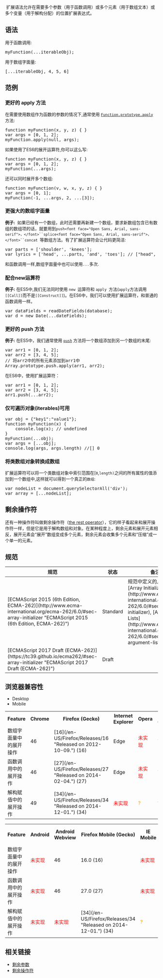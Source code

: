  扩展语法允许在需要多个参数（用于函数调用）或多个元素（用于数组文本）或多个变量（用于解构分配）的位置扩展表达式。

## 语法

用于函数调用:

<pre class="syntax">myFunction(...iterableObj);</pre>

用于数组字面量:

<pre class="syntax">[...iterableObj, 4, 5, 6]
</pre>

## 范例

### 更好的 apply 方法

在需要使用数组作为函数的参数的情况下,通常使用 [`Function.prototype.apply`](/zh-CN/docs/Web/JavaScript/Reference/Global_Objects/Function/apply  "此页面仍未被本地化, 期待您的翻译!") 方法:

<pre class="brush: js">function myFunction(x, y, z) { }
var args = [0, 1, 2];
myFunction.apply(null, args);</pre>

如果使用了ES6的展开运算符,你可以这么写:

<pre class="brush: js">function myFunction(x, y, z) { }
var args = [0, 1, 2];
myFunction(...args);</pre>

还可以同时展开多个数组:

<pre class="brush: js">function myFunction(v, w, x, y, z) { }
var args = [0, 1];
myFunction(-1, ...args, 2, ...[3]);</pre>

### 更强大的数组字面量

**例子:**  如果已经有一个数组，此时还需要再新建一个数组，要求新数组包含已有数组的数组项的话，就要用到`push<font face="Open Sans, Arial, sans-serif">，</font>``splice<font face="Open Sans, Arial, sans-serif">，</font>``concat `等数组方法。有了扩展运算符会让代码更简洁:

<pre class="brush: js">var parts = ['shoulder', 'knees'];
var lyrics = ['head', ...parts, 'and', 'toes']; // ["head", "shoulders", "knees", "and", "toes"]</pre>

和函数调用一样,数组字面量中也可以使用`...`多次.

### 配合new运算符

**例子:** 在ES5中,我们无法同时使用 `new `运算符和 `apply `方法(`apply`方法调用`[[Call]]`而不是`[[Construct]]`)。在ES6中，我们可以使用扩展运算符，和普通的函数调用一样。

<pre class="brush: js">var dataFields = readDateFields(database);
var d = new Date(...dateFields);</pre>

### 更好的 push 方法

**例子:** 在ES5中，我们通常使用 [`push`](/zh-CN/docs/Web/JavaScript/Reference/Global_Objects/Array/push "push() 方法添加一个或多个元素到数组的末尾，并返回数组新的长度（length 属性值）。") 方法将一个数组添加到另一个数组的末尾:

<pre class="brush: js">var arr1 = [0, 1, 2];
var arr2 = [3, 4, 5];
// 将arr2中的所有元素添加到arr1中
Array.prototype.push.apply(arr1, arr2);</pre>

在ES6中，使用扩展运算符：

<pre class="brush: js">var arr1 = [0, 1, 2];
var arr2 = [3, 4, 5];
arr1.push(...arr2);
</pre>

### 仅可遍历对象(iterables)可用

<pre class="brush: js">var obj = {"key1":"value1"};
function myFunction(x) {
    console.log(x); // undefined
}
myFunction(...obj);
var args = [...obj];
console.log(args, args.length) //[] 0</pre>

### 将类数组对象转换成数组

扩展运算符可以将一个类数组对象中索引范围在[`0`,`length)`之间的所有属性的值添加到一个数组中,这样就可以得到一个真正的`数组`:

<pre class="brush: js">var nodeList = document.querySelectorAll('div');
var array = [...nodeList];</pre>

## 剩余操作符

还有一种操作符叫做剩余操作符（[the rest operator](/zh-CN/docs/Web/JavaScript/Reference/Functions/Rest_parameters)），它的样子看起来和展开操作符一样，但是它是用于解构数组和对象。在某种程度上，剩余元素和展开元素相反，展开元素会“展开”数组变成多个元素，剩余元素会收集多个元素和“压缩”成一个单一的元素。

## 规范

<table class="standard-table">

<thead>

<tr>

<th scope="col">规范</th>

<th scope="col">状态</th>

<th scope="col">备注</th>

</tr>

</thead>

<tbody>

<tr>

<td>[ECMAScript 2015 (6th Edition, ECMA-262)](http://www.ecma-international.org/ecma-262/6.0/#sec-array-initializer "ECMAScript 2015 (6th Edition, ECMA-262)")</td>

<td><span class="spec-Standard">Standard</span></td>

<td>规范中定义的几个部分: [Array Initializer](http://www.ecma-international.org/ecma-262/6.0/#sec-array-initializer), [Argument Lists](http://www.ecma-international.org/ecma-262/6.0/#sec-argument-lists)</td>

</tr>

<tr>

<td>[ECMAScript 2017 Draft (ECMA-262)](https://tc39.github.io/ecma262/#sec-array-initializer "ECMAScript 2017 Draft (ECMA-262)")</td>

<td><span class="spec-Draft">Draft</span></td>

<td> </td>

</tr>

</tbody>

</table>

## 浏览器兼容性

<div class="htab"><a name="AutoCompatibilityTable" id="AutoCompatibilityTable"></a>

*   <a>Desktop</a>
*   <a>Mobile</a>

</div>

<div id="compat-desktop">

<table class="compat-table">

<tbody>

<tr>

<th>Feature</th>

<th>Chrome</th>

<th>Firefox (Gecko)</th>

<th>Internet Explorer</th>

<th>Opera</th>

<th>Safari (WebKit)</th>

</tr>

<tr>

<td>数组字面量中的展开操作</td>

<td>46</td>

<td>[16](/en-US/Firefox/Releases/16 "Released on 2012-10-09.") (16)</td>

<td>Edge</td>

<td><span style="color: #f00;">未实现</span></td>

<td>7.1</td>

</tr>

<tr>

<td>函数调用中的展开操作</td>

<td>46</td>

<td>[27](/en-US/Firefox/Releases/27 "Released on 2014-02-04.") (27)</td>

<td>Edge</td>

<td><span style="color: #f00;">未实现</span></td>

<td>7.1</td>

</tr>

<tr>

<td>解构赋值中的展开操作</td>

<td>49</td>

<td>[34](/en-US/Firefox/Releases/34 "Released on 2014-12-01.") (34)</td>

<td><span style="color: #f00;">未实现</span></td>

<td><span title="Compatibility unknown; please update this." style="color: rgb(255, 153, 0);">?</span></td>

<td><span title="Compatibility unknown; please update this." style="color: rgb(255, 153, 0);">?</span></td>

</tr>

</tbody>

</table>

</div>

<div id="compat-mobile">

<table class="compat-table">

<tbody>

<tr>

<th>Feature</th>

<th>Android</th>

<th>Android Webview</th>

<th>Firefox Mobile (Gecko)</th>

<th>IE Mobile</th>

<th>Opera Mobile</th>

<th>Safari Mobile</th>

<th>Chrome for Android</th>

</tr>

<tr>

<td>数组字面量中的展开操作</td>

<td><span style="color: #f00;">未实现</span></td>

<td>46</td>

<td>16.0 (16)</td>

<td><span style="color: #f00;">未实现</span></td>

<td><span style="color: #f00;">未实现</span></td>

<td>8</td>

<td>46</td>

</tr>

<tr>

<td>函数调用中的展开操作</td>

<td><span style="color: #f00;">未实现</span></td>

<td>46</td>

<td>27.0 (27)</td>

<td><span style="color: #f00;">未实现</span></td>

<td><span style="color: #f00;">未实现</span></td>

<td>8</td>

<td>46</td>

</tr>

<tr>

<td>解构赋值中的展开操作</td>

<td><span style="color: #f00;">未实现</span></td>

<td><span style="color: #f00;">未实现</span></td>

<td>[34](/en-US/Firefox/Releases/34 "Released on 2014-12-01.") (34)</td>

<td><span title="Compatibility unknown; please update this." style="color: rgb(255, 153, 0);">?</span></td>

<td><span title="Compatibility unknown; please update this." style="color: rgb(255, 153, 0);">?</span></td>

<td><span title="Compatibility unknown; please update this." style="color: rgb(255, 153, 0);">?</span></td>

<td><span style="color: #f00;">未实现</span></td>

</tr>

</tbody>

</table>

</div>

## 相关链接

*   [剩余参数](/zh-CN/docs/Web/JavaScript/Reference/Functions/Rest_parameters "rest parameters")
*   [剩余操作符](http://exploringjs.com/es6/ch_destructuring.html#sec_rest-operator)